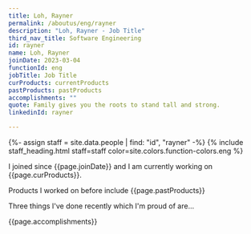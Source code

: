 ```yaml
---
title: Loh, Rayner
permalink: /aboutus/eng/rayner
description: "Loh, Rayner - Job Title"
third_nav_title: Software Engineering
id: rayner
name: Loh, Rayner
joinDate: 2023-03-04
functionId: eng
jobTitle: Job Title
curProducts: currentProducts
pastProducts: pastProducts
accomplishments: ""
quote: Family gives you the roots to stand tall and strong.
linkedinId: rayner

---
```


{%- assign staff = site.data.people | find: "id", "rayner" -%}
{% include staff_heading.html staff=staff color=site.colors.function-colors.eng %}

<p>I joined since {{page.joinDate}} and I am currently working on {{page.curProducts}}.</p>

<p>Products I worked on before include {{page.pastProducts}}</p>

<p>Three things I've done recently which I'm proud of are...</p>
{{page.accomplishments}}
